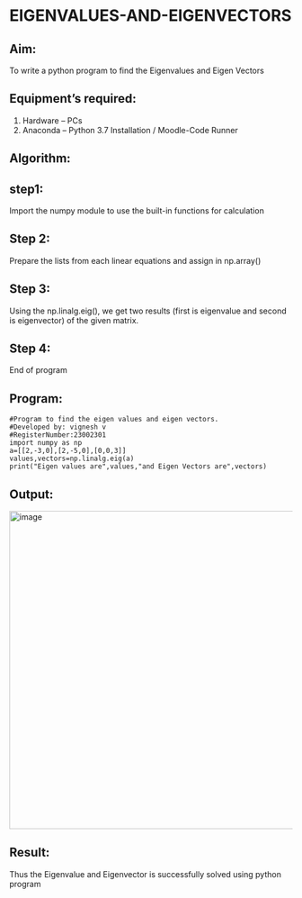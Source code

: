 # EIGENVALUES-AND-EIGENVECTORS
## Aim:
To write a python program to find the Eigenvalues and Eigen Vectors
## Equipment’s required:
1. 	Hardware – PCs
2. 	Anaconda – Python 3.7 Installation / Moodle-Code Runner
## Algorithm:
## step1:
Import the numpy module to use the built-in functions for calculation
## Step 2:
Prepare the lists from each linear equations and assign in np.array()
## Step 3:
Using the np.linalg.eig(), we get two results (first is eigenvalue and second is eigenvector) of the
given matrix.
## Step 4:
End of program


## Program:
```
#Program to find the eigen values and eigen vectors.
#Developed by: vignesh v
#RegisterNumber:23002301
import numpy as np
a=[[2,-3,0],[2,-5,0],[0,0,3]]
values,vectors=np.linalg.eig(a)
print("Eigen values are",values,"and Eigen Vectors are",vectors)
```

## Output:
<img width="565" alt="image" src="https://github.com/Vickyy-0/EIGENVALUES-AND-EIGENVECTORS/assets/110780412/f5ccd746-3312-4b9b-b4f1-ccc351f3a585">

## Result:
Thus the Eigenvalue and Eigenvector is successfully solved using python program
